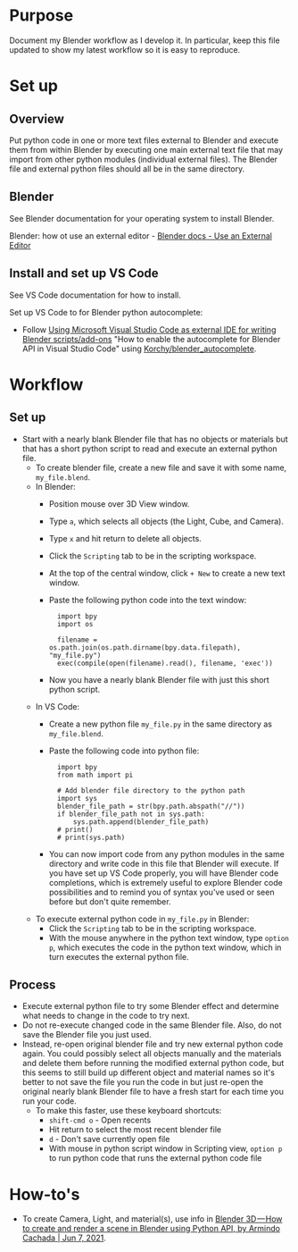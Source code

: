 # Purpose

Document my Blender workflow as I develop it. In particular, keep this file updated to show my latest workflow so it is easy to reproduce.

# Set up

## Overview

Put python code in one or more text files external to Blender and execute them from within Blender by executing one main external text file that may import from other python modules (individual external files). The Blender file and external python files should all be in the same directory.

## Blender

See Blender documentation for your operating system to install Blender.

Blender: how ot use an external editor - [Blender docs - Use an External Editor](https://docs.blender.org/api/current/info_tips_and_tricks.html#use-an-external-editor)

## Install and set up VS Code

See VS Code documentation for how to install.

Set up VS Code to for Blender python autocomplete:

- Follow [Using Microsoft Visual Studio Code as external IDE for writing Blender scripts/add-ons](https://b3d.interplanety.org/en/using-microsoft-visual-studio-code-as-external-ide-for-writing-blender-scripts-add-ons/) "How to enable the autocomplete for Blender API in Visual Studio Code" using [Korchy/blender_autocomplete](https://github.com/Korchy/blender_autocomplete).


# Workflow

## Set up

- Start with a nearly blank Blender file that has no objects or materials but that has a short python script to read and execute an external python file.
    - To create blender file, create a new file and save it with some name, `my_file.blend`.
    - In Blender: 
        - Position mouse over 3D View window. 
        - Type `a`, which selects all objects (the Light, Cube, and Camera). 
        - Type `x` and hit return to delete all objects.
        - Click the `Scripting` tab to be in the scripting workspace.
        - At the top of the central window, click `+ New` to create a new text window.
        - Paste the following python code into the text window:

                import bpy
                import os
                
                filename = os.path.join(os.path.dirname(bpy.data.filepath), "my_file.py")
                exec(compile(open(filename).read(), filename, 'exec'))
            
        - Now you have a nearly blank Blender file with just this short python script.
    - In VS Code:
        - Create a new python file `my_file.py` in the same directory as `my_file.blend`.
        - Paste the following code into python file:

                import bpy
                from math import pi
                
                # Add blender file directory to the python path
                import sys
                blender_file_path = str(bpy.path.abspath("//"))
                if blender_file_path not in sys.path:
                    sys.path.append(blender_file_path)
                # print()
                # print(sys.path)

        - You can now import code from any python modules in the same directory and write code in this file that Blender will execute. If you have set up VS Code properly, you will have Blender code completions, which is extremely useful to explore Blender code possibilities and to remind you of syntax you've used or seen before but don't quite remember.
    - To execute external python code in `my_file.py` in Blender:
        - Click the `Scripting` tab to be in the scripting workspace.
        - With the mouse anywhere in the python text window, type `option p`, which executes the code in the python text window, which in turn executes the external python file.

## Process

- Execute external python file to try some Blender effect and determine what needs to change in the code to try next.
- Do not re-execute changed code in the same Blender file. Also, do not save the Blender file you just used.
- Instead, re-open original blender file and try new external python code again. You could possibly select all objects manually and the materials and delete them before running the modified external python code, but this seems to still build up different object and material names so it's better to not save the file you run the code in but just re-open the original nearly blank Blender file to have a fresh start for each time you run your code.
    - To make this faster, use these keyboard shortcuts:
        - `shift-cmd o` - Open recents
        - Hit return to select the most recent blender file
        - `d` - Don't save currently open file
        - With mouse in python script window in Scripting view, `option p` to run python code that runs the external python code file


# How-to's

- To create Camera, Light, and material(s), use info in [Blender 3D — How to create and render a scene in Blender using Python API, by Armindo Cachada | Jun 7, 2021](https://spltech.co.uk/blender-3d%E2%80%8A-%E2%80%8Ahow-to-create-and-render-a-scene-in-blender-using-python-api/).